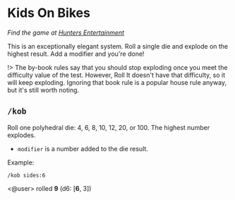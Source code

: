 # Kids On Bikes

*Find the game at [Hunters Entertainment](https://www.huntersentertainment.com/kidsonbikesrpg)*

This is an exceptionally elegant system. Roll a single die and explode on the highest result. Add a modifier and you're done!

!> The by-book rules say that you should stop exploding once you meet the difficulty value of the test. However, Roll It doesn't have that difficulty, so it will keep exploding. Ignoring that book rule is a popular house rule anyway, but it's still worth noting.

## `/kob`

Roll one polyhedral die: 4, 6, 8, 10, 12, 20, or 100. The highest number explodes.

* `modifier` is a number added to the die result.

<!-- panels:start -->
<!-- panels:title -->
Example:
<!-- div:left-panel -->
```invocation
/kob sides:6
```
<!-- div:right-panel -->
<@user> rolled **9** (d6: [**6**, 3])
<!-- panels:end -->
